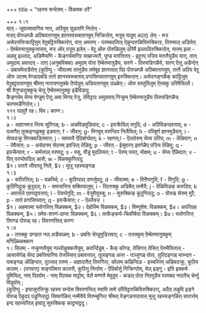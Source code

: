 +++
title = "रहस्य सन्देसम् - विळक्क उरै"

+++
१।१  
याऩ् - जूवात्मावागिय नाऩ्, अऱियुम् सुडरागि निऩ्ऱेऩ् -  
मऱ्ऱप् पॊरुळ्गळै अऱिबवऩागवुम् ज्ञाऩस्वरूबऩागवुम् निऱ्किऩ्ऱेऩ्, मऱ्ऱुम् यादुम् अ(ल्) लेऩ् - मऱ्ऱ असेदनत्तिऱ्काट्टिऩुम् वेऱुबट्टिरुक्किऩ्ऱेऩ्, वाऩ् अमरुम् - परमबदत्तिल् ऎऴुन्दरुळियिरुक्किऩ्ऱ, तिरुमाल् अडियेऩ् - ऎमबॆरुमाऩुक्कुत्तासऩ्, मऱ्ऱ ऒर् पऱ्ऱुम् इलेऩ् - वेऱु ऒरु पॊरुळिलुम् उरिमै इल्लादिरुक्किऩ्ऱेऩ्, माऩम् इला - अळवु इल्लाद, अडिमैप्पणि - कैङ्गर्यमागिऱ साम्राज्यत्तै, पूण्ड मऩत्तिऩऩ् - इऱुगप् पऱ्ऱिय मऩत्तैयुडैय याऩ्, ताऩ् अमुदाम् अवऩ्दऩ् - ताऩ् (अनुबविक्क) अमुदम् पोऩ्ऱ ऎम्बॆरुमाऩुडैय, सरणे - तिरुवडिगळैये, सरण् ऎऩ्ऱु अडैन्देऩ् - उबायमॆऩ्ऱडैत्तेऩ् (कुऱिप्पु - जीवात्मा तऩ्ऩुडैय तर्मबूद ज्ञानत्ताल् पिऱ पॊरुळ्गळै अऱिबवऩागवुम्, तऩ्ऩै अऱिय वेऱु ऒरु ञाऩम् वेण्डादबडि ताऩे ज्ञानस्वरूबऩाय् प्रगासिप्पवऩागवुम् इरुक्किऩ्ऱऩ्। असेदनङ्गळैक् काट्टिलुम् वेऱुबट्टवऩागवुम् श्रीमऩ् नारायणऩुक्के ऎप्पोदुम् अडियऩागवुम् उळ्ळेऩ्। ऒरु वस्तुविलुम् ऎऩक्कु उरिमैयिल्लै। श्री वैगुण्डत्तुक्कुच् चॆऩ्ऱु ऎम्बॆरुमाऩुक्कु इडैविडादु  
कैङ्गर्यम् सॆय्य वेण्डुम् ऎऩ्ऱु अवा मिगप् पॆऱ्ऱु, तॆविट्टाद अमुदमाय् निऱ्कुम् ऎम्बॆरुमाऩुडैय तिरुवडिगळैच् चरणमडैगिऩ्ऱेऩ्। )  
११९ पदवुरै रह। विव। काण्ग।  
१।२  
a - अज्ञानमऱ्ऱ नित्य सूरिगळ्; b - अळविडमुडियाद; c - इयऱ्कैयिल् तगुदि; d - अऱिविऴन्दवऩाय्; e - पल्वगैत् तुऩ्बङ्गळुक्कु इडमाऩ; f - जीवऩ्; g- मिगवुम् वरुन्दिय निलैयिल्; h - परिबूर्ण ज्ञानमुडैयऩ्; i - सॆय्वदऱ्कु मिगक्कडिऩमाऩ; j - समयत्तै ऎदिर्बार्प्पवऩ्; k - रक्षगऩ्;l - ऎल्लोरुम् सॆय्य उरिय; m - तॆळिवाग; n - तेवैयाऩ; o - असेदनम् सेदनम् इवऱ्ऱिल् तॆळिवु; p - जीवऩ् - ईसुवरऩ् इवर्गळैप् पऱ्ऱिय तॆळिवु; q - इयऱ्कैयाऩ; r - कर्मत्ताल् वरुवदु; s - पसु, वीडु मुदलियऩ; t - पॆरुम् पयऩ्, मोक्षम्; u - सॆय्य ऎळिदाऩ; v - पिऩ् वरप्पोवदिल् आसै; w - विळक्कुगिऩ्ऱदु  
$१। पत्तऩै जीवऩदु निलै, $२। मूऩ्ऱु रहस्यङ्गळ्  
१।३  
a - सरीरत्तिल्; b - वळर्च्चि; c - कुऱिप्पाल् उणर्त्तुवदु; d - जीवात्मा; e - विऩैप्पगुदि; f - विगुदि; g - कुऱिप्पिट्टुक् कूऱुदल्; h - समासत्तिऩ् सक्तियालुम्; i - पिऱरुक्कु अडिमैत् तऩ्मैयै; j - वॆळियिडक् करुदिय; k - अवऩाले एवप्पट्टवऩाय्; l - पॆयर्प्पगुदि; m - वेऱ्ऱुमैयुरुबु; n - सुरुक्किक् कूऱुगिऩ्ऱदु; o - पॊरुळ् सेरुम् मुऱै; p - ताऩे प्रगासिप्पवऩ्; q - इयऱ्कैयाऩ; r - ऎल्लैयऱ्ऱ ।   
$१। अहमात्मा च्लोगत्तिऩ् विळक्कम्, $२। देहोस्मि विळक्कम्, $३। विष्णुशेष: विळक्कम्, $४। अपरिग्रहः विळक्कम्, $५। तमेव-शरणं-प्राप्तः विळक्कम्, $६। तत्कैङ्कर्य-चिकीर्षया विळक्कम्। $७। स्लोगत्तिऩ् तिरण्ड पॊरुळ् रह। विवरणत्तिल् काण्ग  
१।४  
a - तऩक्कु उण्डाऩ नल् अडैयाळम्; b - प्रबत्ति सॆय्दुमुडित्तवऩ्; c - तऩक्कुम् ऎम्बॆरुमाऩुक्कुम् मगिऴ्च्चिक्काग  
१। सिलम् - नऱ्कुणत्तैयुम् नल्लॊऴुक्कत्तैयुम्, कवर्न्दिडुम् - कैक् कॊण्ड, तेसिगऩ् तेसिऩ् पॆरुमैयिऩाल् - आसार्यर्गळ् सॆय्द प्रबत्तियागिय तेजस्सिऩ् प्रबावत्ताल्, तूलङ्गळ् अऩ्ऩ - पञ्जुगळ् पोऩ्ऱ, तुरिदङ्गळ् माय्न्दऩ - पाबङ्गळ् ऒऴिन्दऩ, तुञ्जल् तरुम् - अज्ञादत्तैत् तिरुगिऩ्ऱ, कोलम् कऴिन्दिड - इच्चरिरम् अऴिवदऱ्कु, कूऱिय कालम् - (पगवाऩ्) सङ्गल्बित्त कालत्तै, कुऱित्तु निऩ्ऱोम् - ऎदिर्बार्त्तु निऱ्किण्ऱोम्, मेल् इङ्गु - इऩि इक्कर्म पूमियिल्, नाम् पिऱवोम् - नाम् पिऱक्क माट्टोम्, वेलै वण्णऩै मेवुदुम् - कडल् पोऩ्ऱ निऱमुडैय परमबद नादऩैच् चेर्न्दु विडुवोम् ;  
(कुऱिप्पु - इप्पासुरत्तिऱ्कु रहस्य सन्देस विवरणत्तिल् स्वामि तामे उरैयिट्टरुळियिरुक्किऱार्, अदैत् तऴुवि इङ्गे पॊरुळ् ऎऴुदप् पडुगिऩ्ऱदु) सिष्यर्गळिऩ् नऩ्मैयैये विरुम्बुगिऩ्ऱ श्रीमत् वेङ्गडनादऩाल् मूऩ्ऱु रहस्यङ्गळिऩ् सारार्त्तम् इन्द रहस्यत्तिल् इव्वाऱु सुरुक्किक् काट्टप्पट्टदु।

